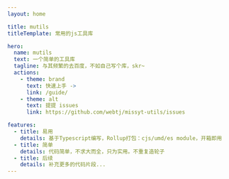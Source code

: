 ```yaml
---
layout: home

title: mutils
titleTemplate: 常用的js工具库

hero:
  name: mutils
  text: 一个简单的工具库
  tagline: 与其频繁的去百度，不如自己写个库，skr~
  actions:
    - theme: brand
      text: 快速上手 ->
      link: /guide/
    - theme: alt
      text: 提提 issues
      link: https://github.com/webtj/missyt-utils/issues

features:
  - title: 易用
    details: 基于Typescript编写，Rollup打包：cjs/umd/es module，开箱即用
  - title: 简单
    details: 代码简单，不求大而全，只为实用。不重复造轮子
  - title: 后续
    details: 补充更多的代码片段...
---
```

